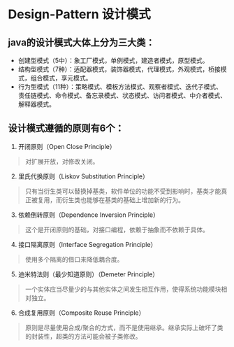 # Design-Pattern 设计模式

## java的设计模式大体上分为三大类：

* 创建型模式（5中）：象工厂模式，单例模式，建造者模式，原型模式。
* 结构型模式（7种）：适配器模式，装饰器模式，代理模式，外观模式，桥接模式，组合模式，享元模式。
* 行为型模式（11种）：策略模式、模板方法模式、观察者模式、迭代子模式、责任链模式、命令模式、备忘录模式、状态模式、访问者模式、中介者模式、解释器模式。

## 设计模式遵循的原则有6个：

1. 开闭原则（Open Close Principle）
> 对扩展开放，对修改关闭。

2. 里氏代换原则（Liskov Substitution Principle）
> 只有当衍生类可以替换掉基类，软件单位的功能不受到影响时，基类才能真正被复用，而衍生类也能够在基类的基础上增加新的行为。

3. 依赖倒转原则（Dependence Inversion Principle）
> 这个是开闭原则的基础，对接口编程，依赖于抽象而不依赖于具体。

4. 接口隔离原则（Interface Segregation Principle）
> 使用多个隔离的借口来降低耦合度。

5. 迪米特法则（最少知道原则）（Demeter Principle）
> 一个实体应当尽量少的与其他实体之间发生相互作用，使得系统功能模块相对独立。

6. 合成复用原则（Composite Reuse Principle）
> 原则是尽量使用合成/聚合的方式，而不是使用继承。继承实际上破坏了类的封装性，超类的方法可能会被子类修改。